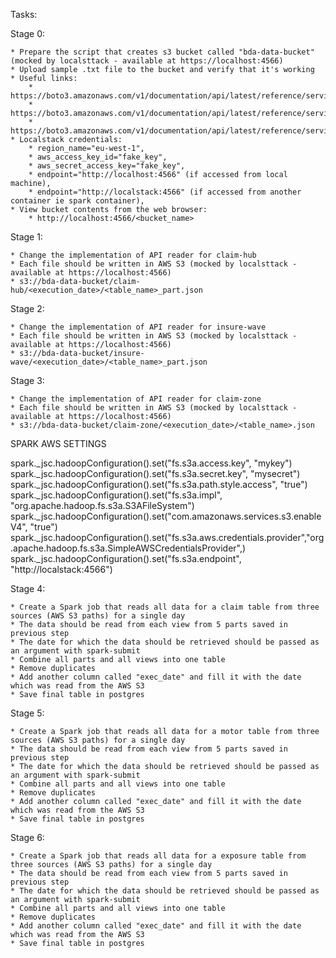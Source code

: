 Tasks:


Stage 0:

    * Prepare the script that creates s3 bucket called "bda-data-bucket" (mocked by localsttack - available at https://localhost:4566)
    * Upload sample .txt file to the bucket and verify that it's working
    * Useful links:
        * https://boto3.amazonaws.com/v1/documentation/api/latest/reference/services/s3.html
        * https://boto3.amazonaws.com/v1/documentation/api/latest/reference/services/s3/client/create_bucket.html
        * https://boto3.amazonaws.com/v1/documentation/api/latest/reference/services/s3/client/put_object.html
    * Localstack credentials:
        * region_name="eu-west-1",
        * aws_access_key_id="fake_key",
        * aws_secret_access_key="fake_key",
        * endpoint="http://localhost:4566" (if accessed from local machine),
        * endpoint="http://localstack:4566" (if accessed from another container ie spark container),
    * View bucket contents from the web browser:
        * http://localhost:4566/<bucket_name>


Stage 1:

    * Change the implementation of API reader for claim-hub
    * Each file should be written in AWS S3 (mocked by localsttack - available at https://localhost:4566)
    * s3://bda-data-bucket/claim-hub/<execution_date>/<table_name>_part.json


Stage 2:

    * Change the implementation of API reader for insure-wave
    * Each file should be written in AWS S3 (mocked by localsttack - available at https://localhost:4566)
    * s3://bda-data-bucket/insure-wave/<execution_date>/<table_name>_part.json


Stage 3:

    * Change the implementation of API reader for claim-zone
    * Each file should be written in AWS S3 (mocked by localsttack - available at https://localhost:4566)
    * s3://bda-data-bucket/claim-zone/<execution_date>/<table_name>.json


SPARK AWS SETTINGS

spark._jsc.hadoopConfiguration().set("fs.s3a.access.key", "mykey")
spark._jsc.hadoopConfiguration().set("fs.s3a.secret.key", "mysecret")
spark._jsc.hadoopConfiguration().set("fs.s3a.path.style.access", "true")
spark._jsc.hadoopConfiguration().set("fs.s3a.impl", "org.apache.hadoop.fs.s3a.S3AFileSystem")
spark._jsc.hadoopConfiguration().set("com.amazonaws.services.s3.enableV4", "true")
spark._jsc.hadoopConfiguration().set("fs.s3a.aws.credentials.provider","org.apache.hadoop.fs.s3a.SimpleAWSCredentialsProvider",)
spark._jsc.hadoopConfiguration().set("fs.s3a.endpoint", "http://localstack:4566")


Stage 4:

    * Create a Spark job that reads all data for a claim table from three sources (AWS S3 paths) for a single day
    * The data should be read from each view from 5 parts saved in previous step
    * The date for which the data should be retrieved should be passed as an argument with spark-submit
    * Combine all parts and all views into one table
    * Remove duplicates
    * Add another column called "exec_date" and fill it with the date which was read from the AWS S3
    * Save final table in postgres


Stage 5:

    * Create a Spark job that reads all data for a motor table from three sources (AWS S3 paths) for a single day
    * The data should be read from each view from 5 parts saved in previous step
    * The date for which the data should be retrieved should be passed as an argument with spark-submit
    * Combine all parts and all views into one table
    * Remove duplicates
    * Add another column called "exec_date" and fill it with the date which was read from the AWS S3
    * Save final table in postgres


Stage 6:

    * Create a Spark job that reads all data for a exposure table from three sources (AWS S3 paths) for a single day
    * The data should be read from each view from 5 parts saved in previous step
    * The date for which the data should be retrieved should be passed as an argument with spark-submit
    * Combine all parts and all views into one table
    * Remove duplicates
    * Add another column called "exec_date" and fill it with the date which was read from the AWS S3
    * Save final table in postgres